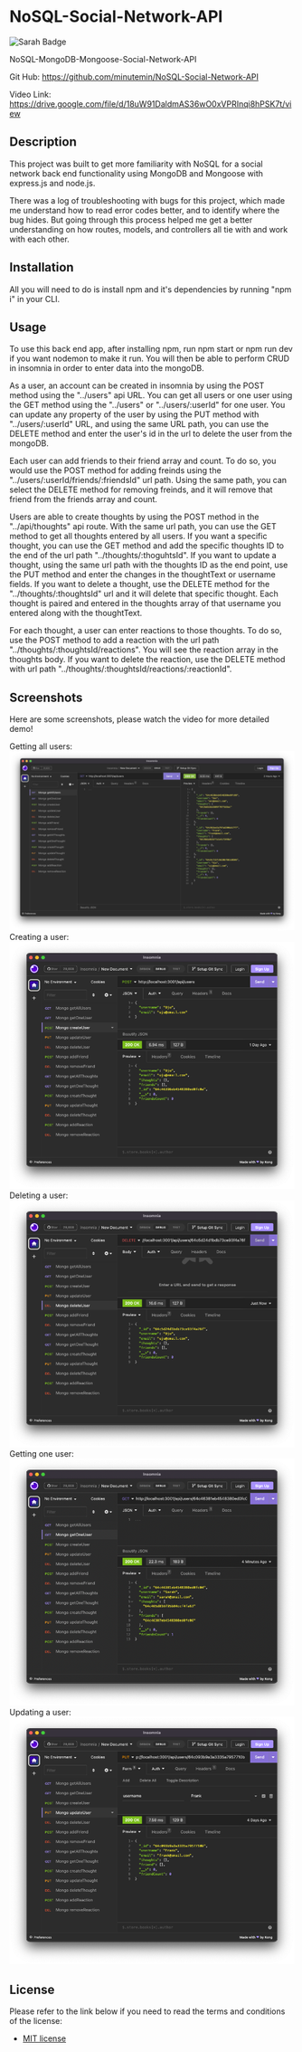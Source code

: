 # NoSQL-Social-Network-API
![Sarah Badge](https://img.shields.io/badge/license-MIT-blue)

NoSQL-MongoDB-Mongoose-Social-Network-API

Git Hub: https://github.com/minutemin/NoSQL-Social-Network-API

Video Link: https://drive.google.com/file/d/18uW91DaldmAS36wO0xVPRInqi8hPSK7t/view

## Description

This project was built to get more familiarity with NoSQL for a social network back end functionality using MongoDB and Mongoose with express.js and node.js.  

There was a log of troubleshooting with bugs for this project, which made me understand how to read error codes better, and to identify where the bug hides. But going through this process helped me get a better understanding on how routes, models, and controllers all tie with and work with each other. 

## Installation

All you will need to do is install npm and it's dependencies by running "npm i" in your CLI. 

## Usage

To use this back end app, after installing npm, run npm start or npm run dev if you want nodemon to make it run. You will then be able to perform CRUD in insomnia in order to enter data into the mongoDB. 

As a user, an account can be created in insomnia by using the POST method using the "../users" api URL.  You can get all users or one user using the GET method using the "../users" or "../users/:userId" for one user.  You can update any property of the user by using the PUT method with "../users/:userId" URL, and using the same URL path, you can use the DELETE method and enter the user's id in the url to delete the user from the mongoDB. 

Each user can add friends to their friend array and count.  To do so, you would use the POST method for adding freinds using the "../users/:userId/friends/:friendsId" url path. Using the same path, you can select the DELETE method for removing freinds, and it will remove that friend from the friends array and count.  

Users are able to create thoughts by using the POST method in the "../api/thoughts" api route. With the same url path, you can use the GET method to get all thoughts entered by all users.  If you want a specific thought, you can use the GET method and add the specific thoughts ID to the end of the url path "../thoughts/:thoguhtsId".  If you want to update a thought, using the same url path with the thoughts ID as the end point, use the PUT method and enter the changes in the thoughtText or username fields.  If you want to delete a thought, use the DELETE method for the "../thoughts/:thoughtsId" url and it will delete that specific thought. Each thought is paired and entered in the thoughts array of that username you entered along with the thoughtText.

For each thought, a user can enter reactions to those thoughts.  To do so, use the POST method to add a reaction with the url path "../thoughts/:thoughtsId/reactions".  You will see the reaction array in the thoughts body.  If you want to delete the reaction, use the DELETE method with url path "../thoughts/:thoughtsId/reactions/:reactionId".  

## Screenshots
Here are some screenshots, please watch the video for more detailed demo!

Getting all users:
![allUsers](assets/images/SS-NoSQL/SS-NoSQL-allUsers.png)
Creating a user:
![createUser](assets/images/SS-NoSQL/SS-NoSQL-createUser.png)
Deleting a user:
![deleteUser](assets/images/SS-NoSQL/SS-NoSQL-deleteUser.png)
Getting one user:
![oneUser](assets/images/SS-NoSQL/SS-NoSQL-oneUser.png)
Updating a user:
![updateUser](assets/images/SS-NoSQL/SS-NoSQL-updateUser.png)

## License

Please refer to the link below if you need to read the terms and conditions of the license:
* [MIT license](https://choosealicense.com/licenses/mit/)


